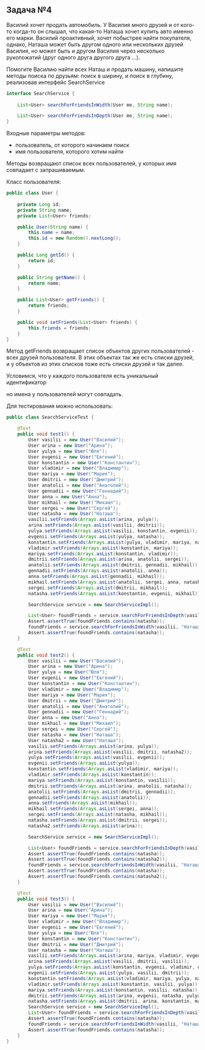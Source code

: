 ## Задача №4

Василий хочет продать автомобиль. У Василия много друзей и от кого-то когда-то он слышал, что какая-то Наташа хочет 
купить авто именно его марки. Василий проактивный, хочет побыстрее найти покупателя, однако, Наташа может быть другом 
одного или нескольких друзей Василия, но может быть и другом Василия через несколько рукопожатий (друг одного друга 
другого друга ...).

Помогите Василию найти всех Наташ и продать машину, напишите методы поиска по друзьям: поиск в ширину, и поиск в 
глубину, реализовав интерфейс SearchService

```java
interface SearchService {
    
    List<User> searchForFriendsInWidth(User me, String name);

    List<User> searchForFriendsInDepth(User me, String name);
}
```

Входные параметры методов:

* пользователь, от которого начинаем поиск
* имя пользователя, которого хотим найти

Методы возвращают список всех пользователей, у которых имя совпадает с запрашиваемым.

Класс пользователя:

```java
public class User {
    
    private Long id;
    private String name;
    private List<User> friends;

    public User(String name) {
        this.name = name;
        this.id = new Random().nextLong();
    }

    public Long getId() {
        return id;
    }

    public String getName() {
        return name;
    }

    public List<User> getFriends() {
        return friends;
    }

    public void setFriends(List<User> friends) {
        this.friends = friends;
    }
}
```
Метод getFriends возвращает список объектов других пользователей - всех друзей пользователя. В этих объектах так же есть списки друзей, и у объектов из этих списков тоже есть списки друзей и так далее.

Условимся, что у каждого пользователя есть уникальный идентификатор

но имена у пользователей могут совпадать.

Для тестирования можно использовать:

```java
public class SearchServiceTest {

    @Test
    public void test1() {
        User vasilii = new User("Василий");
        User arina = new User("Арина");
        User yulya = new User("Юля");
        User evgenii = new User("Евгений");
        User konstantin = new User("Константин");
        User vladimir = new User("Владимир");
        User mariya = new User("Мария");
        User dmitrii = new User("Дмитрий");
        User anatolii = new User("Анатолий");
        User gennadii = new User("Геннадий");
        User anna = new User("Анна");
        User mikhail = new User("Михаил");
        User sergei = new User("Сергей");
        User natasha = new User("Наташа");
        vasilii.setFriends(Arrays.asList(arina, yulya));
        arina.setFriends(Arrays.asList(vasilii, dmitrii));
        yulya.setFriends(Arrays.asList(vasilii, konstantin, evgenii));
        evgenii.setFriends(Arrays.asList(yulya, natasha));
        konstantin.setFriends(Arrays.asList(yulya, vladimir, mariya, natasha));
        vladimir.setFriends(Arrays.asList(konstantin, mariya));
        mariya.setFriends(Arrays.asList(konstantin, vladimir));
        dmitrii.setFriends(Arrays.asList(arina, anatolii, sergei));
        anatolii.setFriends(Arrays.asList(dmitrii, gennadii, mikhail));
        gennadii.setFriends(Arrays.asList(anatolii, anna));
        anna.setFriends(Arrays.asList(gennadii, mikhail));
        mikhail.setFriends(Arrays.asList(anatolii, sergei, anna, natasha));
        sergei.setFriends(Arrays.asList(dmitrii, mikhail));
        natasha.setFriends(Arrays.asList(konstantin, evgenii, mikhail));

        SearchService service = new SearchServiceImpl();

        List<User> foundFriends = service.searchForFriendsInDepth(vasilii, "Наташа");
        Assert.assertTrue(foundFriends.contains(natasha));
        foundFriends = service.searchForFriendsInWidth(vasilii, "Наташа");
        Assert.assertTrue(foundFriends.contains(natasha));
    }

    @Test
    public void test2() {
        User vasilii = new User("Василий");
        User arina = new User("Арина");
        User yulya = new User("Юля");
        User evgenii = new User("Евгений");
        User konstantin = new User("Константин");
        User vladimir = new User("Владимир");
        User mariya = new User("Мария");
        User dmitrii = new User("Дмитрий");
        User anatolii = new User("Анатолий");
        User gennadii = new User("Геннадий");
        User anna = new User("Анна");
        User mikhail = new User("Михаил");
        User sergei = new User("Сергей");
        User natasha = new User("Наташа");
        User natasha2 = new User("Наташа");
        vasilii.setFriends(Arrays.asList(arina, yulya));
        arina.setFriends(Arrays.asList(vasilii, dmitrii, natasha2));
        yulya.setFriends(Arrays.asList(vasilii, evgenii));
        evgenii.setFriends(Arrays.asList(yulya));
        konstantin.setFriends(Arrays.asList(vladimir, mariya));
        vladimir.setFriends(Arrays.asList(konstantin));
        mariya.setFriends(Arrays.asList(konstantin, vasilii));
        dmitrii.setFriends(Arrays.asList(arina, anatolii, natasha));
        anatolii.setFriends(Arrays.asList(dmitrii, gennadii));
        gennadii.setFriends(Arrays.asList(anatolii));
        anna.setFriends(Arrays.asList(mikhail));
        mikhail.setFriends(Arrays.asList(sergei, anna));
        sergei.setFriends(Arrays.asList(natasha, mikhail));
        natasha.setFriends(Arrays.asList(dmitrii, sergei));
        natasha2.setFriends(Arrays.asList(arina));

        SearchService service = new SearchServiceImpl();

        List<User> foundFriends = service.searchForFriendsInDepth(vasilii, "Наташа");
        Assert.assertTrue(foundFriends.contains(natasha));
        Assert.assertTrue(foundFriends.contains(natasha2));
        foundFriends = service.searchForFriendsInWidth(vasilii, "Наташа");
        Assert.assertTrue(foundFriends.contains(natasha));
        Assert.assertTrue(foundFriends.contains(natasha2));
    }

    @Test
    public void test3() {
        User vasilii = new User("Василий");
        User arina = new User("Арина");
        User mariya = new User("Мария");
        User vladimir = new User("Владимир");
        User evgenii = new User("Евгений");
        User yulya = new User("Юля");
        User konstantin = new User("Константин");
        User dmitrii = new User("Дмитрий");
        User natasha = new User("Наташа");
        vasilii.setFriends(Arrays.asList(arina, mariya, vladimir, evgenii));
        arina.setFriends(Arrays.asList(vasilii, dmitrii, vasilii));
        yulya.setFriends(Arrays.asList(konstantin, evgenii, vladimir, dmitrii));
        evgenii.setFriends(Arrays.asList(yulya, vasilii, dmitrii));
        konstantin.setFriends(Arrays.asList(vladimir, mariya, yulya, natasha));
        vladimir.setFriends(Arrays.asList(konstantin, vasilii, yulya));
        mariya.setFriends(Arrays.asList(konstantin, vasilii, natasha));
        dmitrii.setFriends(Arrays.asList(arina, evgenii, natasha, yulya));
        natasha.setFriends(Arrays.asList(dmitrii, arina, konstantin, mariya));
        SearchService service = new SearchServiceImpl();
        List<User> foundFriends = service.searchForFriendsInDepth(vasilii, "Наташа");
        Assert.assertTrue(foundFriends.contains(natasha));
        foundFriends = service.searchForFriendsInWidth(vasilii, "Наташа");
        Assert.assertTrue(foundFriends.contains(natasha));
    }
}
```

